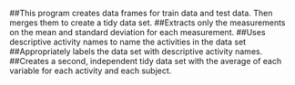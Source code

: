 ##This program creates data frames for train data and test data. Then merges them to create a tidy data set.
##Extracts only the measurements on the mean and standard deviation for each measurement. 
##Uses descriptive activity names to name the activities in the data set
##Appropriately labels the data set with descriptive activity names. 
##Creates a second, independent tidy data set with the average of each variable for each activity and each subject. 
